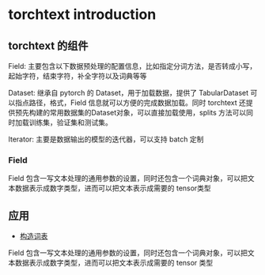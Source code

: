 # torchtext introduction

## torchtext 的组件

Field: 主要包含以下数据预处理的配置信息，比如指定分词方法，是否转成小写，起始字符，结束字符，补全字符以及词典等等

Dataset: 继承自 pytorch 的 Dataset，用于加载数据，提供了 TabularDataset 可以指点路径，格式，Field 信息就可以方便的完成数据加载。同时 torchtext 还提供预先构建的常用数据集的Dataset对象，可以直接加载使用，splits 方法可以同时加载训练集，验证集和测试集。

Iterator: 主要是数据输出的模型的迭代器，可以支持 batch 定制

### Field

Field 包含一写文本处理的通用参数的设置，同时还包含一个词典对象，可以把文本数据表示成数字类型，进而可以把文本表示成需要的 tensor类型

## 应用

- [构造词表](https://www.ylkz.life/deeplearning/p10449077/)

Field 包含一写文本处理的通用参数的设置，同时还包含一个词典对象，可以把文本数据表示成数字类型，进而可以把文本表示成需要的 tensor 类型

